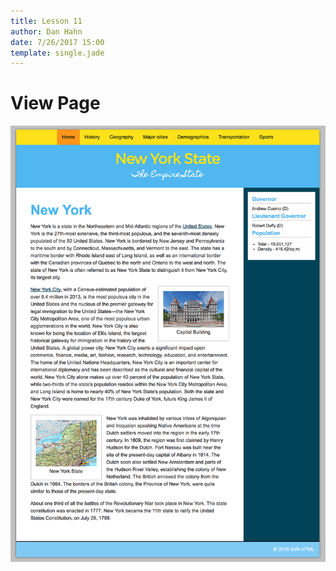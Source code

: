 ```yaml
---
title: Lesson 11
author: Dan Hahn
date: 7/26/2017 15:00
template: single.jade
---
```


# View Page

![](../pages/final-project2.png)
